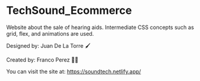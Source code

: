 # TechSound_Ecommerce

Website about the sale of hearing aids. Intermediate CSS concepts such as grid, flex, and animations are used.

Designed by: Juan De La Torre 🖌️

Created by: Franco Perez 🧑‍💻

You can visit the site at: https://soundtech.netlify.app/
